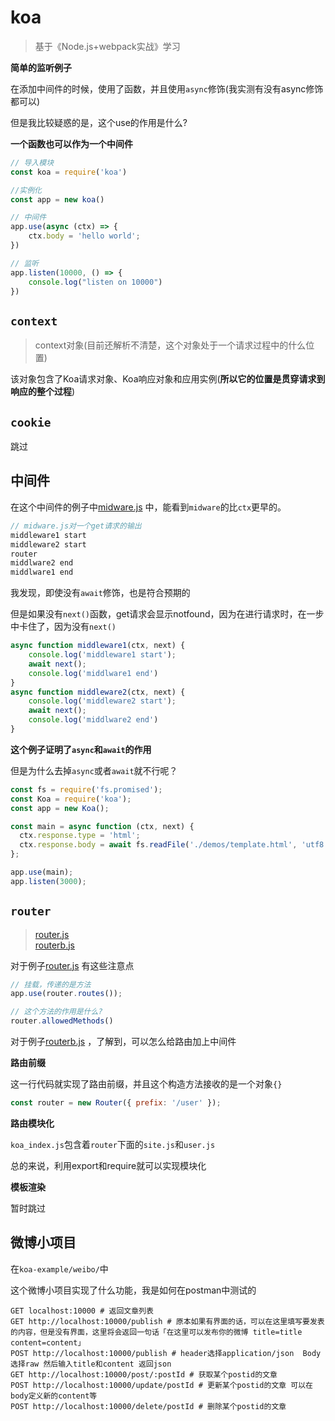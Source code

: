 # koa
> 基于《Node.js+webpack实战》学习


**简单的监听例子**

在添加中间件的时候，使用了函数，并且使用`async`修饰(我实测有没有async修饰都可以)

但是我比较疑惑的是，这个use的作用是什么?


**一个函数也可以作为一个中间件**
```js
// 导入模块
const koa = require('koa')

//实例化
const app = new koa()

// 中间件
app.use(async (ctx) => {
    ctx.body = 'hello world';
})

// 监听
app.listen(10000, () => {
    console.log("listen on 10000")
})
```

## `context`
> context对象(目前还解析不清楚，这个对象处于一个请求过程中的什么位置)

该对象包含了Koa请求对象、Koa响应对象和应用实例(**所以它的位置是贯穿请求到响应的整个过程**)

## `cookie`

跳过

## 中间件

在这个中间件的例子中[midware.js](./single-example/midware.js) 中，能看到`midware`的比`ctx`更早的。

```js
// midware.js对一个get请求的输出
middleware1 start
middleware2 start
router
middlware2 end
middlware1 end
```

我发现，即使没有`await`修饰，也是符合预期的

但是如果没有`next()`函数，get请求会显示notfound，因为在进行请求时，在一步中卡住了，因为没有`next()`

```js
async function middleware1(ctx, next) {
    console.log('middleware1 start');
    await next();
    console.log('middlware1 end')
}
async function middleware2(ctx, next) {
    console.log('middleware2 start');
    await next();
    console.log('middlware2 end')
}
```

**这个例子证明了`async`和`await`的作用**

但是为什么去掉`async`或者`await`就不行呢？
```js
const fs = require('fs.promised');
const Koa = require('koa');
const app = new Koa();

const main = async function (ctx, next) {
  ctx.response.type = 'html';
  ctx.response.body = await fs.readFile('./demos/template.html', 'utf8');
};

app.use(main);
app.listen(3000);
```

## `router`
> [router.js](single-example/router.js) <br>
> [routerb.js](single-example/routerb.js)

对于例子[router.js](single-example/router.js) 有这些注意点


```js
// 挂载，传递的是方法
app.use(router.routes());

// 这个方法的作用是什么?
router.allowedMethods()
```

对于例子[routerb.js](single-example/routerb.js) ，了解到，可以怎么给路由加上中间件

**路由前缀**

这一行代码就实现了路由前缀，并且这个构造方法接收的是一个对象`{}`
```js
const router = new Router({ prefix: '/user' });
```

**路由模块化**

`koa_index.js`包含着`router`下面的`site.js`和`user.js`

总的来说，利用export和require就可以实现模块化

**模板渲染**

暂时跳过

## 微博小项目

在`koa-example/weibo/`中


这个微博小项目实现了什么功能，我是如何在postman中测试的
```shell
GET localhost:10000 # 返回文章列表
GET http://localhost:10000/publish # 原本如果有界面的话，可以在这里填写要发表的内容，但是没有界面，这里将会返回一句话「在这里可以发布你的微博 title=title content=content」
POST http://localhost:10000/publish # header选择application/json  Body选择raw 然后输入title和content 返回json
GET http://localhost:10000/post/:postId # 获取某个postid的文章
POST http://localhost:10000/update/postId # 更新某个postid的文章 可以在body定义新的content等
POST http://localhost:10000/delete/postId # 删除某个postid的文章
```